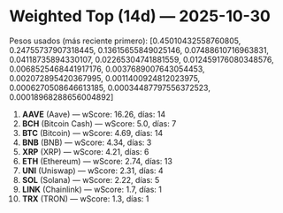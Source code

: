 # Weighted Top (14d) — 2025-10-30
Pesos usados (más reciente primero): [0.45010432558760805, 0.24755737907318445, 0.13615655849025146, 0.07488610716963831, 0.04118735894330107, 0.02265304741881559, 0.012459176080348576, 0.0068525468441917176, 0.0037689007643054453, 0.002072895420367995, 0.0011400924812023975, 0.0006270508646613185, 0.00034487797556372523, 0.00018968288656004892]
1. **AAVE** (Aave) — wScore: 16.26, días: 14
2. **BCH** (Bitcoin Cash) — wScore: 5.0, días: 7
3. **BTC** (Bitcoin) — wScore: 4.69, días: 14
4. **BNB** (BNB) — wScore: 4.34, días: 3
5. **XRP** (XRP) — wScore: 4.21, días: 6
6. **ETH** (Ethereum) — wScore: 2.74, días: 13
7. **UNI** (Uniswap) — wScore: 2.31, días: 4
8. **SOL** (Solana) — wScore: 2.22, días: 5
9. **LINK** (Chainlink) — wScore: 1.7, días: 1
10. **TRX** (TRON) — wScore: 1.3, días: 1
